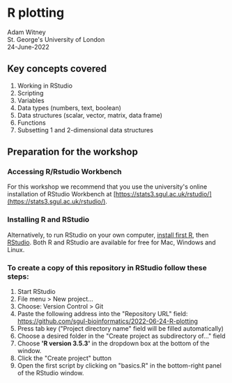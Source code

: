 # R plotting 
Adam Witney  
St. George's University of London  
24-June-2022 


## Key concepts covered  

1. Working in RStudio  
2. Scripting  
3. Variables  
4. Data types (numbers, text, boolean)  
5. Data structures (scalar, vector, matrix, data frame)  
6. Functions  
7. Subsetting 1 and 2-dimensional data structures  


## Preparation for the workshop  

### Accessing R/Rstudio Workbench  

For this workshop we recommend that you use the university's online installation of RStudio Workbench at [https://stats3.sgul.ac.uk/rstudio/](https://stats3.sgul.ac.uk/rstudio/).  


### Installing R and RStudio  

Alternatively, to run RStudio on your own computer, [install first R](https://www.r-project.org/), then [RStudio](https://rstudio.com/products/rstudio/download/). Both R and RStudio are available for free for Mac, Windows and Linux.


### To create a copy of this repository in RStudio follow these steps:  

1. Start RStudio  
2. File menu > New project...  
3. Choose: Version Control > Git  
4. Paste the following address into the "Repository URL" field: https://github.com/sgul-bioinformatics/2022-06-24-R-plotting  
5. Press tab key ("Project directory name" field will be filled automatically)  
6. Choose a desired folder in the "Create project as subdirectory of..." field  
7. Choose **'R version 3.5.3'** in the dropdown box at the bottom of the window. 
8. Click the "Create project" button  
9. Open the first script by clicking on "basics.R" in the bottom-right panel of the RStudio window.

